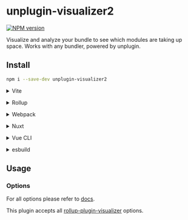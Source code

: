 # unplugin-visualizer2

[![NPM version](https://img.shields.io/npm/v/unplugin-visualizer2?color=a1b858&label=)](https://www.npmjs.com/package/unplugin-visualizer2)

Visualize and analyze your bundle to see which modules are taking up space. Works with any bundler, powered by unplugin.

## Install

```bash
npm i --save-dev unplugin-visualizer2
```

<details>
<summary>Vite</summary><br>

```ts
// vite.config.ts
import UnpluginVisualizer2 from 'unplugin-visualizer2/vite'

export default defineConfig({
  plugins: [
    UnpluginVisualizer2({
      /* options */
    }),
  ],
})
```

Example: [`playground/`](./playground/)

<br></details>

<details>
<summary>Rollup</summary><br>

```ts
// rollup.config.js
import UnpluginVisualizer2 from 'unplugin-visualizer2/rollup'

export default {
  plugins: [
    UnpluginVisualizer2({
      /* options */
    }),
  ],
}
```

<br></details>

<details>
<summary>Webpack</summary><br>

```ts
// webpack.config.js
module.exports = {
  /* ... */
  plugins: [
    require('unplugin-visualizer2/webpack')({
      /* options */
    }),
  ],
}
```

<br></details>

<details>
<summary>Nuxt</summary><br>

```ts
// nuxt.config.js
export default defineNuxtConfig({
  modules: [
    [
      'unplugin-visualizer2/nuxt',
      {
        /* options */
      },
    ],
  ],
})
```

> This module works for both Nuxt 2 and [Nuxt Vite](https://github.com/nuxt/vite)

<br></details>

<details>
<summary>Vue CLI</summary><br>

```ts
// vue.config.js
module.exports = {
  configureWebpack: {
    plugins: [
      require('unplugin-visualizer2/webpack')({
        /* options */
      }),
    ],
  },
}
```

<br></details>

<details>
<summary>esbuild</summary><br>

```ts
// esbuild.config.js
import { build } from 'esbuild'
import UnpluginVisualizer2 from 'unplugin-visualizer2/esbuild'

build({
  plugins: [UnpluginVisualizer2()],
})
```

<br></details>

## Usage

### Options

For all options please refer to [docs](https://github.com/btd/rollup-plugin-visualizer?tab=readme-ov-file#how-to-use-generated-files).

This plugin accepts all [rollup-plugin-visualizer](https://github.com/btd/rollup-plugin-visualizer?tab=readme-ov-file#options) options.
